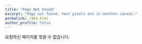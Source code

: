 ```yaml
---
title: "Page Not Found"
excerpt: "Page not found. Your pixels are in another canvas."
permalink: /404.html
author_profile: false
---
```


요청하신 페이지를 찾을 수 없습니다.

<script>
  var GOOG_FIXURL_LANG = 'en';
  var GOOG_FIXURL_SITE = 'https://1q1w.github.io'
</script>
<script src="https://linkhelp.clients.google.com/tbproxy/lh/wm/fixurl.js">
</script>
